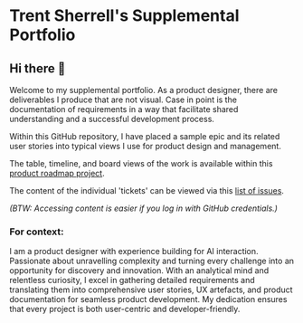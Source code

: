 # Trent Sherrell's Supplemental Portfolio

## Hi there 👋

Welcome to my supplemental portfolio. As a product designer, there are deliverables I produce that are not visual. Case in point is the documentation of requirements in a way that facilitate shared understanding and a successful development process.

Within this GitHub repository, I have placed a sample epic and its related user stories into typical views I use for product design and management.

The table, timeline, and board views of the work is available within this [product roadmap project](https://github.com/users/tsherrell/projects/5).

The content of the individual 'tickets' can be viewed via this [list of issues](https://github.com/tsherrell/Portfolio/issues).

_(BTW: Accessing content is easier if you log in with GitHub credentials.)_

### For context:
I am a product designer with experience building for AI interaction. Passionate about unravelling complexity and turning every challenge into an opportunity for discovery and innovation. With an analytical mind and relentless curiosity, I excel in gathering detailed requirements and translating them into comprehensive user stories, UX artefacts, and product documentation for seamless product development. My dedication ensures that every project is both user-centric and developer-friendly.
